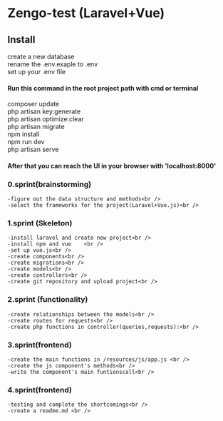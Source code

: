 # Zengo-test (Laravel+Vue)

## Install
create a new database<br />
rename the .env.exaple to .env<br />
set up your .env file<br />
#### Run this command in the root project path with cmd or terminal<br />
composer update<br />
php artisan key:generate<br />
php artisan optimize:clear<br />
php artisan migrate<br />
npm install<br />
npm run dev<br />
php artisan serve<br />
#### After that you can reach the UI in your browser with 'localhost:8000'


### 0.sprint(brainstorming)<br />
	-figure out the data structure and methods<br />
	-select the frameworks for the project(Laravel+Vue.js)<br />
### 1.sprint (Skeleton)<br />
	-install laravel and create new project<br />
	-install npm and vue	<br />
 	-set up vue.js<br />
	-create components<br />
	-create migrations<br />
	-create models<br />
	-create controllers<br />
	-create git repository and upload project<br />
### 2.sprint (functionality)<br />
	-create relationships between the models<br />
	-create routes for requests<br />
	-create php functions in controller(queries,requests):<br />
### 3.sprint(frontend)<br />
	-create the main functions in /resources/js/app.js <br />
	-create the js component's methods<br />
	-write the component's main funtionscall<br />
### 4.sprint(frontend)
	-testing and complete the shortcomings<br />
	-create a readme.md <br />
